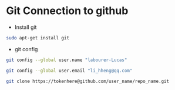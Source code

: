 # Git Connection to github
- Install git 
```bash
sudo apt-get install git
```
- git config
```bash
git config --global user.name "labourer-Lucas"

git config --global user.email "li_hheng@qq.com"
```

```bash
git clone https://tokenhere@github.com/user_name/repo_name.git
```
